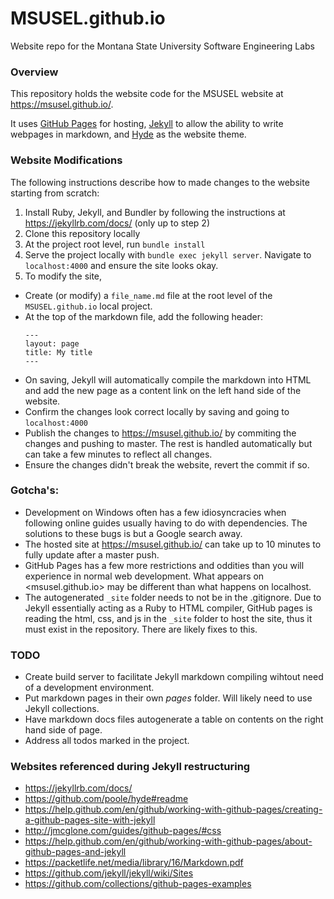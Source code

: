 # MSUSEL.github.io
Website repo for the Montana State University Software Engineering Labs

### Overview
This repository holds the website code for the MSUSEL website at <https://msusel.github.io/>.

It uses [GitHub Pages](https://pages.github.com/) for hosting, [Jekyll](https://jekyllrb.com/docs/) to allow the ability to write webpages in markdown, and [Hyde](https://github.com/poole/hyde#readme) as the website theme.

### Website Modifications
The following instructions describe how to made changes to the website starting from scratch:
1) Install Ruby, Jekyll, and Bundler by following the instructions at <https://jekyllrb.com/docs/> (only up to step 2)
2) Clone this repository locally
3) At the project root level, run `bundle install`
4) Serve the project locally with `bundle exec jekyll server`. Navigate to `localhost:4000` and ensure the site looks okay.
5) To modify the site,
  - Create (or modify) a `file_name.md` file at the root level of the `MSUSEL.github.io` local project.
  - At the top of the markdown file, add the following header:
    ```
    ---
    layout: page
    title: My title
    ---
    ```
  - On saving, Jekyll will automatically compile the markdown into HTML and add the new page as a content link on the left hand side of the website.
  - Confirm the changes look correct locally by saving and going to `localhost:4000`
  - Publish the changes to <https://msusel.github.io/> by commiting the changes and pushing to master. The rest is handled automatically but can take a few minutes to reflect all changes.
  - Ensure the changes didn't break the website, revert the commit if so.


### Gotcha's:
- Development on Windows often has a few idiosyncracies when following online guides usually having to do with dependencies. The solutions to these bugs is but a Google search away. 
- The hosted site at <https://msusel.github.io/> can take up to 10 minutes to fully update after a master push.
- GitHub Pages has a few more restrictions and oddities than you will experience in normal web development. What appears on <msusel.github.io> may be different than what happens on localhost.
- The autogenerated `_site` folder needs to not be in the .gitignore.
Due to Jekyll essentially acting as a Ruby to HTML compiler, GitHub pages is reading the html, css, and js in the `_site` folder to host the site, thus it must exist in the repository.
There are likely fixes to this.



### TODO
- Create build server to facilitate Jekyll markdown compiling wihtout need of a development environment.
- Put markdown pages in their own *pages* folder. Will likely need to use Jekyll collections.
- Have markdown docs files autogenerate a table on contents on the right hand side of page.
- Address all todos marked in the project.

### Websites referenced during Jekyll restructuring
- https://jekyllrb.com/docs/
- https://github.com/poole/hyde#readme
- https://help.github.com/en/github/working-with-github-pages/creating-a-github-pages-site-with-jekyll
- http://jmcglone.com/guides/github-pages/#css
- https://help.github.com/en/github/working-with-github-pages/about-github-pages-and-jekyll
- https://packetlife.net/media/library/16/Markdown.pdf
- https://github.com/jekyll/jekyll/wiki/Sites
- https://github.com/collections/github-pages-examples
